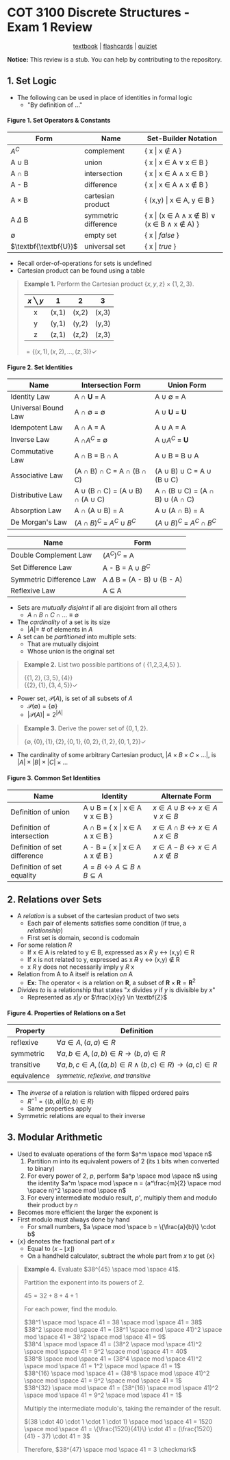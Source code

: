 # COT 3100 Discrete Structures - Exam 1 Review

<p style="text-align:center">
    <a href="../cot3100_textbook.pdf">textbook</a> |
    <a href="../flashcards/cot3100_exam2_flashcards.csv">flashcards</a> |
    <a href="https://quizlet.com/957758773/cot-3100-set-laws-identities-flash-cards">quizlet</a>
</p>

**Notice:** This review is a stub. You can help by contributing to the repository.

## 1. Set Logic

- The following can be used in place of identities in formal logic
    - "By definition of ..."

#### **Figure 1.** Set Operators & Constants
| Form                  | Name                  | Set-Builder Notation                                                              |
|-----------------------|-----------------------|-----------------------------------------------------------------------------------|
| $A^C$                 | complement            | { x \| x $\notin$ A }                                                             |
| A $\cup$ B            | union                 | { x \| x $\in$ A $\lor$ x $\in$ B }                                               |
| A $\cap$ B            | intersection          | { x \| x $\in$ A $\land$ x $\in$ B }                                              |
| A - B                 | difference            | { x \| x $\in$ A $\land$ x $\notin$ B }                                           |
| A $\times$ B          | cartesian product     | { (x,y) \| x $\in$ A, y $\in$ B }                                                 |
| A $\Delta$ B          | symmetric difference  | { x \| (x $\in$ A $\land$ x $\notin$ B) $\lor$ (x $\in$ B $\land$ x $\notin$ A) } |
| $\emptyset$           | empty set             | { x \| *false* }                                                                  |
| $\textbf{\textbf{U}}$ | universal set         | { x \| *true* }                                                                   |

- Recall order-of-operations for sets is undefined
- Cartesian product can be found using a table

>**Example 1.** Perform the Cartesian product $\{x,y,z\} \times \{1,2,3\}$.
>
>| *x* ╲ *y*    | 1     | 2     | 3     |
>|:------------:|:-----:|:-----:|:-----:|
>| x            | (x,1) | (x,2) | (x,3) |
>| y            | (y,1) | (y,2) | (y,3) |
>| z            | (z,1) | (z,2) | (z,3) |
>
> $= \{(x,1), (x,2), \dots, (z,3)\} \checkmark$

#### **Figure 2.** Set Identities
| Name                  | Intersection Form                                         | Union Form                                                         |
|-----------------------|-----------------------------------------------------------|--------------------------------------------------------------------|
| Identity Law          | A $\cap$ $\textbf{U}$ = A                                 | A $\cup$ $\emptyset$ = A                                           |
| Universal Bound Law   | A $\cap$ $\emptyset$ = $\emptyset$                        | A $\cup$ $\textbf{U}$ = $\textbf{U}$                               |
| Idempotent Law        | A $\cap$ A = A                                            | A $\cup$ A = A                                                     |
| Inverse Law           | A $\cap A^C$ = $\emptyset$                                | A $\cup A^C$ = $\textbf{U}$                                        |
| Commutative Law       | A $\cap$ B = B $\cap$ A                                   | A $\cup$ B = B $\cup$ A                                            |
| Associative Law       | (A $\cap$ B) $\cap$ C = A $\cap$ (B $\cap$ C)             | (A $\cup$ B) $\cup$ C = A $\cup$ (B $\cup$ C)                      |
| Distributive Law      | A $\cup$ (B $\cap$ C) = (A $\cup$ B) $\cap$ (A $\cup$ C)  | A $\cap$ (B $\cup$ C) = (A $\cap$ B) $\cup$ (A $\cap$ C)           |
| Absorption Law        | A $\cap$ (A $\cup$ B) = A                                 | A $\cup$ (A $\cap$ B) = A                                          |
| De Morgan's Law       | $(A \cap B)^C$ = $A^C$ $\cup$ $B^C$                       | $(A \cup B)^C$ = $A^C \cap B^C$                                    |

| Name                          | Form                                  |
|-------------------------------|---------------------------------------|
| Double Complement Law         | $(A^C)^C$ = A                         |
| Set Difference Law            | A - B = A $\cup$ $B^C$                |
| Symmetric Difference Law      | A $\Delta$ B = (A - B) $\cup$ (B - A) |
| Reflexive Law                 | A $\subseteq$ A                       |

- Sets are *mutually disjoint* if all are disjoint from all others
    - $A \cap B \cap C \cap ... \equiv \emptyset$
- The *cardinality* of a set is its size
    - $|A|=$ # of elements in $A$
- A set can be *partitioned* into multiple sets:
    - That are mutually disjoint
    - Whose union is the original set

>**Example 2.** List two possible partitions of \( \{1,2,3,4,5\} \).
>
>$\{\{1,2\},\{3,5\},\{4\}\}$<br>
>$\{\{2\},\{1\},\{3,4,5\}\}\checkmark$

- Power set, $\mathcal{P}(A)$, is set of all subsets of $A$
    - $\mathcal{P}(\emptyset) = \{ \emptyset \}$
    - $|\mathcal{P}(A)| = 2^{|A|}$

>**Example 3.** Derive the power set of $\{0,1,2\}$.
>
>$\{\emptyset,\{0\},\{1\},\{2\},\{0,1\},\{0,2\},\{1,2\},\{0,1,2\}\} \checkmark$

- The cardinality of some arbitrary Cartesian product, $|A \times B \times C \times \dots|$, is $|A| \times |B| \times |C| \times \dots$

#### **Figure 3.** Common Set Identities
| Name                          | Identity                                                          | Alternate Form                                                    |
|-------------------------------|-------------------------------------------------------------------|-------------------------------------------------------------------|
| Definition of union           | A $\cup$ B = { x \| x $\in$ A $\lor$ x $\in$ B }                  | $x \in A \cup B \leftrightarrow x \in A \lor x \in B$             |
| Definition of intersection    | A $\cap$ B = { x \| x $\in$ A $\land$ x $\in$ B }                 | $x \in A \cap B \leftrightarrow x \in A \land x \in B$            |
| Definition of set difference  | A - B = { x \| x $\in$ A $\land$ x $\notin$ B }                   | $x \in A - B \leftrightarrow x \in A \land x \notin B$            |
| Definition of set equality    | $A = B \leftrightarrow A \subseteq B \land B \subseteq A$         |                                                                   |

## 2. Relations over Sets

- A *relation* is a subset of the cartesian product of two sets
    - Each pair of elements satisfies some condition (if true, a *relationship*)
    - First set is domain, second is codomain
- For some relation *R*
    - If x $\in$ A is related to y $\in$ B, expressed as x *R* y $\leftrightarrow$ (x,y) $\in$ R
    - If x is not related to y, expressed as x ~~*R*~~ y $\leftrightarrow$ (x,y) $\notin$ R
    - x *R* y does not necessarily imply y *R* x
- Relation from A to A itself is relation *on* A
    - **Ex:** The operator $<$ is a relation on $\textbf{R}$, a subset of $\textbf{R} \times \textbf{R} = \textbf{R}^2$
- *Divides to* is a relationship that states "$x$ divides $y$ if $y$ is divisible by $x$"
    - Represented as $x | y$ or $\frac{x}{y} \in \textbf{Z}$

#### **Figure 4.** Properties of Relations on a Set
| Property              | Definition                                                                        |
|-----------------------|-----------------------------------------------------------------------------------|
| reflexive             | $\forall a \in A,(a,a) \in R$                                                     |
| symmetric             | $\forall a,b \in A, (a,b) \in R \rightarrow (b,a) \in R$                          |
| transitive            | $\forall a,b,c \in A, ((a,b) \in R \land (b,c) \in R) \rightarrow (a,c) \in R$    |
| equivalence           | <small>*symmetric, reflexive, and transitive*</small>                             |

- The *inverse* of a relation is relation with flipped ordered pairs
    - $R^{-1} = \{ (b,a) | (a,b) \in R \}$
    - Same properties apply
- Symmetric relations are equal to their inverse

## 3. Modular Arithmetic

- Used to evaluate operations of the form $a^m \space mod \space n$
    1. Partition *m* into its equivalent powers of 2 (its `1` bits when converted to binary)
    2. For every power of 2, *p*, perform $a^p \space mod \space n$ using the identity $a^m \space mod \space n = (a^\frac{m}{2} \space mod \space n)^2 \space mod \space n$
    3. For every intermediate modulo result, *p'*, multiply them and modulo their product by *n*
- Becomes more efficient the larger the exponent is
- First modulo must always done by hand
    - For small numbers, $a \space mod \space b = \{\frac{a}{b}\} \cdot b$
- $\{x\}$ denotes the fractional part of $x$
    - Equal to $(x - ⌊x⌋)$
    - On a handheld calculator, subtract the whole part from $x$ to get $\{x\}$

>**Example 4.** Evaluate $38^{45} \space mod \space 41$.
>
>Partition the exponent into its powers of 2. 
>
>$45 = 32 + 8 + 4 + 1$
>
>For each power, find the modulo.
>
>$38^1 \space mod \space 41 = 38 \space mod \space 41 = 38$<br>
>$38^2 \space mod \space 41 = (38^1 \space mod \space 41)^2 \space mod \space 41 = 38^2 \space mod \space 41 = 9$<br>
>$38^4 \space mod \space 41 = (38^2 \space mod \space 41)^2 \space mod \space 41 = 9^2 \space mod \space 41 = 40$<br>
>$38^8 \space mod \space 41 = (38^4 \space mod \space 41)^2 \space mod \space 41 = 1^2 \space mod \space 41 = 1$<br>
>$38^{16} \space mod \space 41 = (38^8 \space mod \space 41)^2 \space mod \space 41 = 9^2 \space mod \space 41 = 1$<br>
>$38^{32} \space mod \space 41 = (38^{16} \space mod \space 41)^2 \space mod \space 41 = 9^2 \space mod \space 41 = 1$
>
>Multiply the intermediate modulo's, taking the remainder of the result.
>
>$(38 \cdot 40 \cdot 1 \cdot 1 \cdot 1) \space mod \space 41 = 1520 \space mod \space 41 = \{\frac{1520}{41}\} \cdot 41 = (\frac{1520}{41} - 37) \cdot 41 = 3$
>
>Therefore, $38^{47} \space mod \space 41 = 3 \checkmark$
